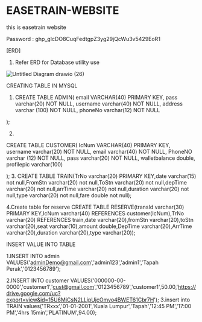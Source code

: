 # EASETRAIN-WEBSITE
this is easetrain website

Password : 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

[ERD]

1. Refer ERD for Database utility use



![Untitled Diagram drawio (26)](https://github.com/Hazrulidham28/EASETRAIN-WEBSITE/assets/96154175/39dca8df-4e34-4473-a44c-c7cc34800001)

CREATING TABLE IN MYSQL

1. CREATE TABLE ADMIN(
email VARCHAR(40) PRIMARY KEY,
pass varchar(20) NOT NULL,
username varchar(40) NOT NULL,
address varchar (100) NOT NULL,
phoneNo varchar(12) NOT NULL

);

2. 
CREATE TABLE CUSTOMER(
IcNum VARCHAR(40) PRIMARY KEY, 
username varchar(20) NOT NULL,
email varchar(40) NOT NULL,
PhoneNO varchar (12) NOT NULL,
pass varchar(20) NOT NULL,
walletbalance double, 
profilepic varchar(100)

);
3.
CREATE TABLE TRAIN(TrNo varchar(20) PRIMARY KEY,date varchar(15) not null,FromStn varchar(20) not null,ToStn varchar(20) not null,depTime varchar(20) not null,arrTime varchar(20) not null,duration varchar(20) not null,type varchar(20) not null,fare double not null);

4.Create table for reserve
 CREATE TABLE RESERVE(transId varchar(30) PRIMARY KEY,IcNum varchar(40) REFERENCES customer(IcNum),TrNo varchar(20) REFERENCES train,date varchar(20),fromStn varchar(20),toStn varchar(20),seat varchar(10),amount double,DepTime varchar(20),ArrTime varchar(20),duration varchar(20),type varchar(20));

INSERT VALUE INTO TABLE

1.INSERT INTO admin VALUES('adminDemo@gmail.com','admin123','admin1','Tapah Perak','0123456789');

2.INSERT INTO customer VALUES('000000-00-0000','customer1','cust@gmail.com','0123456789','customer1',50.00,'https://drive.google.com/uc?export=view&id=15U6MiCsN2LLipUjcOmvo4BWET61Cbr7H');
3.insert into TRAIN values('TRxxx','01-01-2001','Kuala Lumpur','Tapah','12:45 PM','17:00 PM','4hrs 15min','PLATINUM',94.00);

